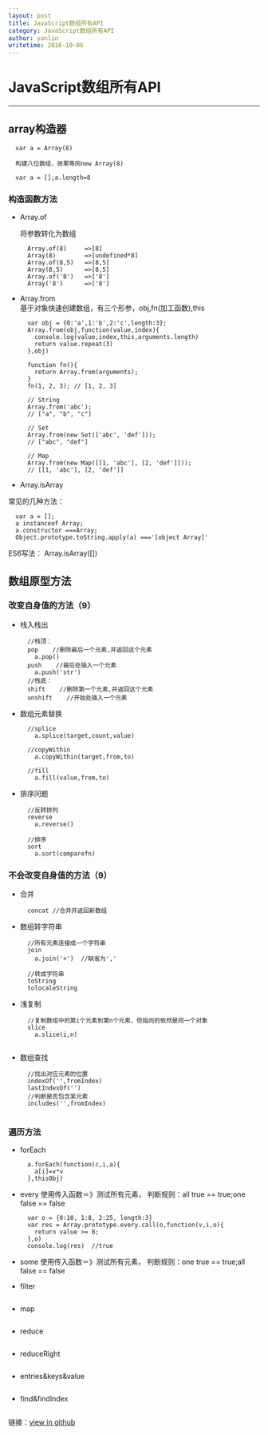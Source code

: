 ```yaml
---
layout: post
title: JavaScript数组所有API
category: JavaScript数组所有API
author: yanlin
writetime: 2016-10-06
---
```

# JavaScript数组所有API

***

## array构造器

  ```
    var a = Array(8)

    构建八位数组，效果等同new Array(8)

    var a = [];a.length=8

  ```

   

### 构造函数方法  
  * Array.of  

    将参数转化为数组  

    ```
      Array.of(8)     =>[8]  
      Array(8)        =>[undefined*8]  
      Array.of(8,5)   =>[8,5]  
      Array(8,5)      =>[8,5]  
      Array.of('8')   =>['8']  
      Array('8')      =>['8']  
    ```

  * Array.from  
    基于对象快速创建数组，有三个形参，obj,fn(加工函数),this  

    ```
      var obj = {0:'a',1:'b',2:'c',length:3};  
      Array.from(obj,function(value,index){  
        console.log(value,index,this,arguments.length)  
        return value.repeat(3)  
      },obj)  

      function fn(){  
        return Array.from(arguments);  
      }  
      fn(1, 2, 3); // [1, 2, 3]  

      // String  
      Array.from('abc');  
      // ["a", "b", "c"]  

      // Set  
      Array.from(new Set(['abc', 'def']));   
      // ["abc", "def"]  

      // Map  
      Array.from(new Map([[1, 'abc'], [2, 'def']]));   
      // [[1, 'abc'], [2, 'def']]  

    ```

  * Array.isArray

  常见的几种方法：

  ```
    var a = [];  
    a instanceof Array;  
    a.constructor ===Array;  
    Object.prototype.toString.apply(a) ==='[object Array]'  

  ```

  ES6写法： Array.isArray([])  

## 数组原型方法

### 改变自身值的方法（9）

  * 栈入栈出

    ```
      //栈顶：  
      pop    //删除最后一个元素,并返回这个元素  
        a.pop()  
      push    //最后处插入一个元素  
        a.push('str')  
      //栈底：  
      shift    //删除第一个元素,并返回这个元素  
      unshift    //开始处插入一个元素  

    ```

  * 数组元素替换

    ```
      //splice  
        a.splice(target,count,value)  

      //copyWithin  
        a.copyWithin(target,from,to)  

      //fill  
        a.fill(value,from,to)  

    ```

  * 排序问题

    ```
      //反转排列  
      reverse  
        a.reverse()  

      //排序  
      sort  
        a.sort(comparefn)  

    ```

### 不会改变自身值的方法（9）

  * 合并

    ```
      concat //合并并返回新数组  

    ```

  * 数组转字符串

    ```
      //所有元素连接成一个字符串  
      join  
        a.join('+')  //缺省为','  

      //转成字符串  
      toString  
      tolocaleString  

    ```

  * 浅复制

    ```
      //复制数组中的第i个元素到第n个元素，但指向的依然是同一个对象  
      slice  
        a.slice(i,n)  


    ```

  * 数组查找

    ```
      //找出对应元素的位置  
      indexOf('',fromIndex)  
      lastIndexOf('')  
      //判断是否包含某元素  
      includes('',fromIndex)  


    ```

### 遍历方法

  * forEach

    ```
      a.forEach(function(c,i,a){  
        a[i]=v*v  
      },thisObj)  

    ```

  * every
    使用传入函数＝》测试所有元素，
    判断规则：all true == true;one false == false

    ```
      var o = {0:10, 1:8, 2:25, length:3}  
      var res = Array.prototype.every.call(o,function(v,i,o){  
        return value >= 8;  
      },o)  
      console.log(res)  //true  

    ```

  * some
    使用传入函数＝》测试所有元素，
    判断规则：one true == true;all false == false  

  * filter

    ```

    ```
    
  * map

    ```

    ```

  * reduce

    ```

    ```

  * reduceRight

    ```

    ```

  * entries&keys&value

    ```

    ```

  * find&findIndex

    ```

    ```


链接：[view in github](https://github.com/yanlin0/blog)  




